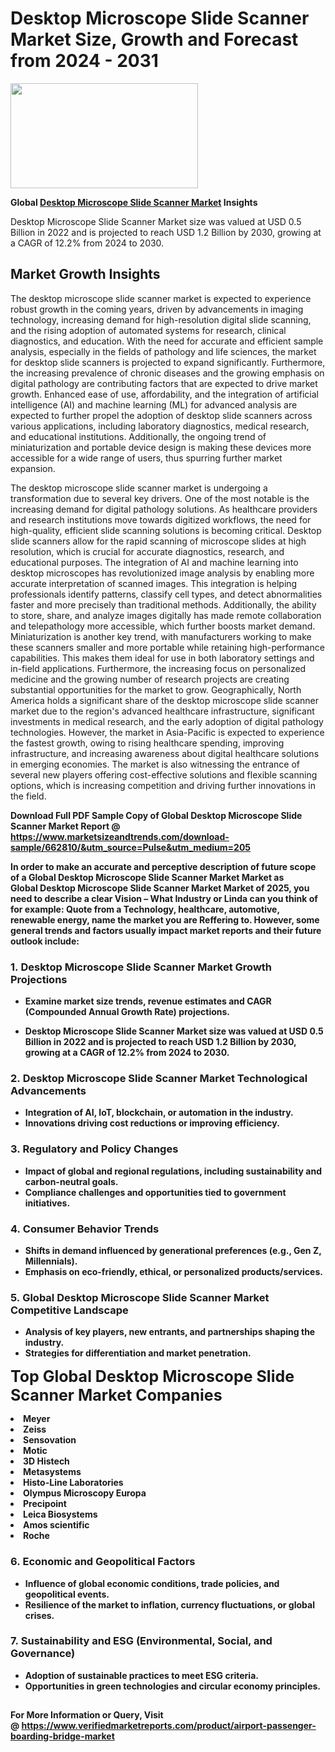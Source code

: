 <H1>Desktop Microscope Slide Scanner Market Size, Growth and Forecast from 2024 - 2031</H1><img class="aligncenter size-medium wp-image-584254" src="https://thirdeyenews.in/wp-content/uploads/2024/09/Global-Market-Research-300x168.jpeg" alt="" width="300" height="168" /><p><strong>Global&nbsp;<a href="https://www.marketsizeandtrends.com/download-sample/662810/&amp;utm_source=Pulse&amp;utm_medium=205">Desktop Microscope Slide Scanner Market</a> Insights</strong></p><p>Desktop Microscope Slide Scanner Market size was valued at USD 0.5 Billion in 2022 and is projected to reach USD 1.2 Billion by 2030, growing at a CAGR of 12.2% from 2024 to 2030.</p><p><h2>Market Growth Insights</h2> <p>The desktop microscope slide scanner market is expected to experience robust growth in the coming years, driven by advancements in imaging technology, increasing demand for high-resolution digital slide scanning, and the rising adoption of automated systems for research, clinical diagnostics, and education. With the need for accurate and efficient sample analysis, especially in the fields of pathology and life sciences, the market for desktop slide scanners is projected to expand significantly. Furthermore, the increasing prevalence of chronic diseases and the growing emphasis on digital pathology are contributing factors that are expected to drive market growth. Enhanced ease of use, affordability, and the integration of artificial intelligence (AI) and machine learning (ML) for advanced analysis are expected to further propel the adoption of desktop slide scanners across various applications, including laboratory diagnostics, medical research, and educational institutions. Additionally, the ongoing trend of miniaturization and portable device design is making these devices more accessible for a wide range of users, thus spurring further market expansion.</p> <p><strong></strong></p> <p>The desktop microscope slide scanner market is undergoing a transformation due to several key drivers. One of the most notable is the increasing demand for digital pathology solutions. As healthcare providers and research institutions move towards digitized workflows, the need for high-quality, efficient slide scanning solutions is becoming critical. Desktop slide scanners allow for the rapid scanning of microscope slides at high resolution, which is crucial for accurate diagnostics, research, and educational purposes. The integration of AI and machine learning into desktop microscopes has revolutionized image analysis by enabling more accurate interpretation of scanned images. This integration is helping professionals identify patterns, classify cell types, and detect abnormalities faster and more precisely than traditional methods. Additionally, the ability to store, share, and analyze images digitally has made remote collaboration and telepathology more accessible, which further boosts market demand. Miniaturization is another key trend, with manufacturers working to make these scanners smaller and more portable while retaining high-performance capabilities. This makes them ideal for use in both laboratory settings and in-field applications. Furthermore, the increasing focus on personalized medicine and the growing number of research projects are creating substantial opportunities for the market to grow. Geographically, North America holds a significant share of the desktop microscope slide scanner market due to the region's advanced healthcare infrastructure, significant investments in medical research, and the early adoption of digital pathology technologies. However, the market in Asia-Pacific is expected to experience the fastest growth, owing to rising healthcare spending, improving infrastructure, and increasing awareness about digital healthcare solutions in emerging economies. The market is also witnessing the entrance of several new players offering cost-effective solutions and flexible scanning options, which is increasing competition and driving further innovations in the field.</p> <p><strong></p><p><span class=""><strong>Download Full PDF Sample Copy of Global Desktop Microscope Slide Scanner Market Report</strong> @ <a href="https://www.marketsizeandtrends.com/download-sample/662810/&amp;utm_source=Pulse&amp;utm_medium=205" target="_blank">https://www.marketsizeandtrends.com/download-sample/662810/&amp;utm_source=Pulse&amp;utm_medium=205</a></span></p><p>In order to make an accurate and perceptive description of future scope of a Global&nbsp;Desktop Microscope Slide Scanner Market Market as Global&nbsp;Desktop Microscope Slide Scanner Market Market of 2025, you need to describe a clear Vision &ndash; What Industry or Linda can you think of for example: Quote from a Technology, healthcare, automotive, renewable energy, name the market you are Reffering to. However, some general trends and factors usually impact market reports and their future outlook include:</p><h3>1.&nbsp;<strong>Desktop Microscope Slide Scanner Market Growth Projections</strong></h3><ul><li>Examine market size trends, revenue estimates and CAGR (Compounded Annual Growth Rate) projections.</li><li><p>Desktop Microscope Slide Scanner Market size was valued at USD 0.5 Billion in 2022 and is projected to reach USD 1.2 Billion by 2030, growing at a CAGR of 12.2% from 2024 to 2030.</p></li></ul><h3>2.&nbsp;<strong>Desktop Microscope Slide Scanner Market Technological Advancements</strong></h3><ul><li>Integration of AI, IoT, blockchain, or automation in the industry.</li><li>Innovations driving cost reductions or improving efficiency.</li></ul><h3>3.&nbsp;<strong>Regulatory and Policy Changes</strong></h3><ul><li>Impact of global and regional regulations, including sustainability and carbon-neutral goals.</li><li>Compliance challenges and opportunities tied to government initiatives.</li></ul><h3>4.&nbsp;<strong>Consumer Behavior Trends</strong></h3><ul><li>Shifts in demand influenced by generational preferences (e.g., Gen Z, Millennials).</li><li>Emphasis on eco-friendly, ethical, or personalized products/services.</li></ul><h3>5.&nbsp;<strong>Global Desktop Microscope Slide Scanner Market Competitive Landscape</strong></h3><ul><li>Analysis of key players, new entrants, and partnerships shaping the industry.</li><li>Strategies for differentiation and market penetration.</li></ul><p data-pm-slice="1 1 []"><span style="color: inherit; font-family: inherit; font-size: 25px;">Top Global Desktop Microscope Slide Scanner Market Companies</span></p><div class="" data-test-id=""><p><li>Meyer</li><li> Zeiss</li><li> Sensovation</li><li> Motic</li><li> 3D Histech</li><li> Metasystems</li><li> Histo-Line Laboratories</li><li> Olympus Microscopy Europa</li><li> Precipoint</li><li> Leica Biosystems</li><li> Amos scientific</li><li> Roche</li></p></div><h3>6.&nbsp;<strong>Economic and Geopolitical Factors</strong></h3><ul><li>Influence of global economic conditions, trade policies, and geopolitical events.</li><li>Resilience of the market to inflation, currency fluctuations, or global crises.</li></ul><h3>7.&nbsp;<strong>Sustainability and ESG (Environmental, Social, and Governance)</strong></h3><ul><li>Adoption of sustainable practices to meet ESG criteria.</li><li>Opportunities in green technologies and circular economy principles.</li></ul><h2><strong style="font-size: 14px;">For More Information or Query, Visit @&nbsp;</strong><a style="background-color: #ffffff; font-size: 14px;" href="https://www.marketsizeandtrends.com/report/desktop-microscope-slide-scanner-market/" target="_blank">https://www.verifiedmarketreports.com/product/airport-passenger-boarding-bridge-market</a></h2>
